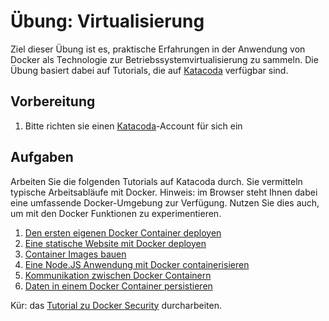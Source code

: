 # Übung: Virtualisierung

Ziel dieser Übung ist es, praktische Erfahrungen in der Anwendung von Docker als Technologie zur Betriebssystemvirtualisierung zu sammeln. Die Übung basiert dabei auf Tutorials, die auf [Katacoda](https://www.katacoda.com/) verfügbar sind.

## Vorbereitung

1. Bitte richten sie einen [Katacoda](https://www.katacoda.com/)-Account für sich ein

## Aufgaben
Arbeiten Sie die folgenden Tutorials auf Katacoda durch. Sie vermitteln typische Arbeitsabläufe mit Docker. Hinweis: im Browser steht Ihnen dabei eine umfassende Docker-Umgebung zur Verfügung. Nutzen Sie dies auch, um mit den Docker Funktionen zu experimentieren.

1. [Den ersten eigenen Docker Container deployen](https://www.katacoda.com/courses/docker/deploying-first-container)
2. [Eine statische Website mit Docker deployen](https://www.katacoda.com/courses/docker/create-nginx-static-web-server)
3. [Container Images bauen](https://www.katacoda.com/courses/docker/2)
4. [Eine Node.JS Anwendung mit Docker containerisieren](https://www.katacoda.com/courses/docker/3)
5. [Kommunikation zwischen Docker Containern](https://www.katacoda.com/courses/docker/5)
6. [Daten in einem Docker Container persistieren](https://www.katacoda.com/courses/docker/persisting-data-using-volumes)

Kür: das [Tutorial zu Docker Security](https://katacoda.com/courses/docker-security) durcharbeiten.